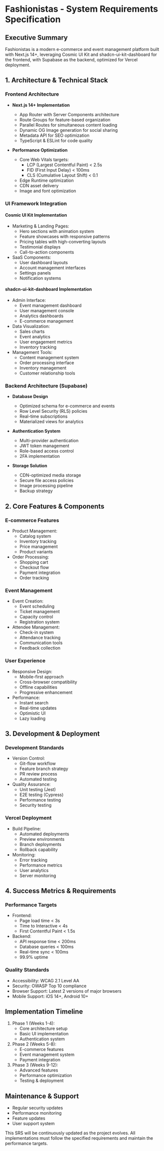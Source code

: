 # Fashionistas - System Requirements Specification

## Executive Summary
Fashionistas is a modern e-commerce and event management platform built with Next.js 14+, leveraging Cosmic UI Kit and shadcn-ui-kit-dashboard for the frontend, with Supabase as the backend, optimized for Vercel deployment.

## 1. Architecture & Technical Stack

### Frontend Architecture
- **Next.js 14+ Implementation**
  * App Router with Server Components architecture
  * Route Groups for feature-based organization
  * Parallel Routes for simultaneous content loading
  * Dynamic OG Image generation for social sharing
  * Metadata API for SEO optimization
  * TypeScript & ESLint for code quality

- **Performance Optimization**
  * Core Web Vitals targets:
    - LCP (Largest Contentful Paint) < 2.5s
    - FID (First Input Delay) < 100ms
    - CLS (Cumulative Layout Shift) < 0.1
  * Edge Runtime optimization
  * CDN asset delivery
  * Image and font optimization

### UI Framework Integration

#### Cosmic UI Kit Implementation
- Marketing & Landing Pages:
  * Hero sections with animation system
  * Feature showcases with responsive patterns
  * Pricing tables with high-converting layouts
  * Testimonial displays
  * Call-to-action components
- SaaS Components:
  * User dashboard layouts
  * Account management interfaces
  * Settings panels
  * Notification systems

#### shadcn-ui-kit-dashboard Implementation
- Admin Interface:
  * Event management dashboard
  * User management console
  * Analytics dashboards
  * E-commerce management
- Data Visualization:
  * Sales charts
  * Event analytics
  * User engagement metrics
  * Inventory tracking
- Management Tools:
  * Content management system
  * Order processing interface
  * Inventory management
  * Customer relationship tools

### Backend Architecture (Supabase)
- **Database Design**
  * Optimized schema for e-commerce and events
  * Row Level Security (RLS) policies
  * Real-time subscriptions
  * Materialized views for analytics

- **Authentication System**
  * Multi-provider authentication
  * JWT token management
  * Role-based access control
  * 2FA implementation

- **Storage Solution**
  * CDN-optimized media storage
  * Secure file access policies
  * Image processing pipeline
  * Backup strategy

## 2. Core Features & Components

### E-commerce Features
- Product Management:
  * Catalog system
  * Inventory tracking
  * Price management
  * Product variants
- Order Processing:
  * Shopping cart
  * Checkout flow
  * Payment integration
  * Order tracking

### Event Management
- Event Creation:
  * Event scheduling
  * Ticket management
  * Capacity control
  * Registration system
- Attendee Management:
  * Check-in system
  * Attendance tracking
  * Communication tools
  * Feedback collection

### User Experience
- Responsive Design:
  * Mobile-first approach
  * Cross-browser compatibility
  * Offline capabilities
  * Progressive enhancement
- Performance:
  * Instant search
  * Real-time updates
  * Optimistic UI
  * Lazy loading

## 3. Development & Deployment

### Development Standards
- Version Control:
  * Git-flow workflow
  * Feature branch strategy
  * PR review process
  * Automated testing
- Quality Assurance:
  * Unit testing (Jest)
  * E2E testing (Cypress)
  * Performance testing
  * Security testing

### Vercel Deployment
- Build Pipeline:
  * Automated deployments
  * Preview environments
  * Branch deployments
  * Rollback capability
- Monitoring:
  * Error tracking
  * Performance metrics
  * User analytics
  * Server monitoring

## 4. Success Metrics & Requirements

### Performance Targets
- Frontend:
  * Page load time < 3s
  * Time to Interactive < 4s
  * First Contentful Paint < 1.5s
- Backend:
  * API response time < 200ms
  * Database queries < 100ms
  * Real-time sync < 100ms
  * 99.9% uptime

### Quality Standards
- Accessibility: WCAG 2.1 Level AA
- Security: OWASP Top 10 compliance
- Browser Support: Latest 2 versions of major browsers
- Mobile Support: iOS 14+, Android 10+

## Implementation Timeline
1. Phase 1 (Weeks 1-4):
   - Core architecture setup
   - Basic UI implementation
   - Authentication system
2. Phase 2 (Weeks 5-8):
   - E-commerce features
   - Event management system
   - Payment integration
3. Phase 3 (Weeks 9-12):
   - Advanced features
   - Performance optimization
   - Testing & deployment

## Maintenance & Support
- Regular security updates
- Performance monitoring
- Feature updates
- User support system

This SRS will be continuously updated as the project evolves. All implementations must follow the specified requirements and maintain the performance targets.
